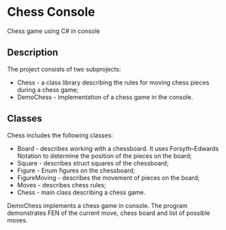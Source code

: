 # Chess Console #
Chess game using C# in console


## Description
The project consists of two subprojects:
- Сhess - a class library describing the rules for moving chess pieces during a chess game;
- DemoChess - implementation of a chess game in the console.


## Сlasses 
Chess includes the following classes:
- Board - describes working with a chessboard. It uses Forsyth–Edwards Notation to determine the position of the pieces on the board;
- Square - describes struct squares of the chessboard;
- Figure - Enum figures on the chessboard;
- FigureMoving - describes the movement of pieces on the board;
- Moves - describes chess rules;
- Chess - main class describing a chess game.

DemoChess implements a chess game in console.
The program demonstrates FEN of the current move, chess board and list of possible moves.